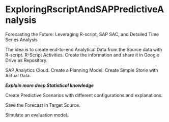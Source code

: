 # ExploringRscriptAndSAPPredictiveAnalysis
Forecasting the Future: Leveraging R-script, SAP SAC, and Detailed Time Series Analysis




The idea is to create end-to-end Analytical Data from the Source data with R-script.
R-Script Activities.
Create the information and share it in Google Drive as Repository.

SAP Analytics Cloud.
Create a Planning Model.
Create Simple Storie with Actual Data.

<b><i>Explain more deep Statistical knowledge </i></b>

Create Predictive Scenarios with different configurations and explanations.


Save the Forecast in Target Source.

Simulate an evaluation model..


